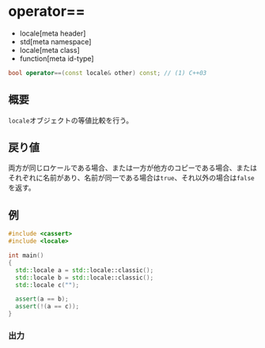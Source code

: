 # operator==
* locale[meta header]
* std[meta namespace]
* locale[meta class]
* function[meta id-type]

```cpp
bool operator==(const locale& other) const; // (1) C++03
```

## 概要
`locale`オブジェクトの等値比較を行う。


## 戻り値
両方が同じロケールである場合、または一方が他方のコピーである場合、またはそれぞれに名前があり、名前が同一である場合は`true`、それ以外の場合は`false`を返す。


## 例
```cpp
#include <cassert>
#include <locale>

int main()
{
  std::locale a = std::locale::classic();
  std::locale b = std::locale::classic();
  std::locale c("");

  assert(a == b);
  assert(!(a == c));
}
```

### 出力
```
```

